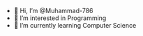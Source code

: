 - 👋 Hi, I’m @Muhammad-786
- 👀 I’m interested in Programming
- 🌱 I’m currently learning Computer Science

<!---
Muhammad-786/Muhammad-786 is a ✨ special ✨ repository because its `README.md` (this file) appears on your GitHub profile.
You can click the Preview link to take a look at your changes.
--->
